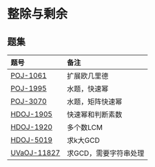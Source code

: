 # 整除与剩余

## 题集

|题号                   |备注                               |
|:----------------------|:----------------------------------|
|[POJ-1061][PKU1061]    |扩展欧几里德                       |
|[POJ-1995][PKU1995]    |水题，快速幂                       |
|[POJ-3070][PKU3070]    |水题，矩阵快速幂                   |
|[HDOJ-1905][HDU1905]   |快速幂和判断素数                   |
|[HDOJ-1920][HDU1920]   |多个数LCM                          |
|[HDOJ-5019][HDU5019]   |求k大GCD                           |
|[UVaOJ-11827][UVa11827]|求GCD，需要字符串处理              |

[PKU1061]:http://poj.org/problem?id=1061
[PKU1995]:http://poj.org/problem?id=1995
[PKU3070]:http://poj.org/problem?id=3070
[HDU1905]:http://acm.hdu.edu.cn/showproblem.php?pid=1905
[HDU1920]:http://acm.hdu.edu.cn/showproblem.php?pid=1920
[HDU5019]:http://acm.hdu.edu.cn/showproblem.php?pid=5019
[UVa11827]:http://uva.onlinejudge.org/index.php?option=com_onlinejudge&Itemid=8&page=show_problem&problem=2927
